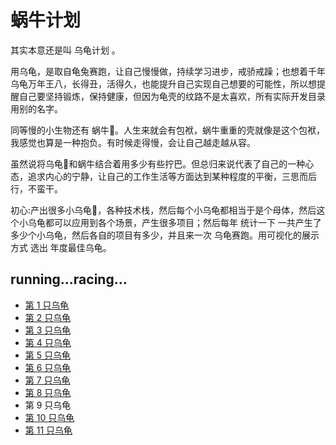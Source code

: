 # 蜗牛计划
其实本意还是叫 乌龟计划 。

用乌龟，是取自龟兔赛跑，让自己慢慢做，持续学习进步，戒骄戒躁；也想着千年乌龟万年王八，长得丑，活得久，也能提升自己实现自己想要的可能性，所以想提醒自己要坚持锻炼，保持健康，但因为龟壳的纹路不是太喜欢，所有实际开发目录用别的名字。

同等慢的小生物还有 蜗牛🐌。人生来就会有包袱，蜗牛重重的壳就像是这个包袱，我感觉也算是一种抱负。有时候走得慢，会让自己越走越从容。

虽然说将乌龟🐢和蜗牛结合着用多少有些拧巴。但总归来说代表了自己的一种心态，追求内心的宁静，让自己的工作生活等方面达到某种程度的平衡，三思而后行，不蛮干。

初心:产出很多小乌龟🐢，各种技术栈，然后每个小乌龟都相当于是个母体，然后这个小乌龟都可以应用到各个场景，产生很多项目；然后每年 统计一下 一共产生了多少个小乌龟，然后各自的项目有多少，并且来一次 乌龟赛跑。用可视化的展示方式 选出 年度最佳乌龟。

## running...racing...

* [第 1 只乌龟](https://github.com/fuxy1011/snail/blob/master/01snail/%E6%80%BB%E7%BB%93/read.md)
* [第 2 只乌龟](https://github.com/fuxy1011/snail/blob/master/02snail/%E6%80%BB%E7%BB%93/error.md)
* [第 3 只乌龟](https://github.com/fuxy1011/snail/blob/master/03snail/%E6%80%BB%E7%BB%93/error.md)
* [第 4 只乌龟](https://github.com/fuxy1011/snail/blob/master/04snail/%E6%80%BB%E7%BB%93/error.md)
* [第 5 只乌龟](https://github.com/fuxy1011/snail/blob/master/05snail/%E6%80%BB%E7%BB%93/error.md)
* [第 6 只乌龟](https://github.com/fuxy1011/snail/blob/master/06snail/%E6%80%BB%E7%BB%93/error.md)
* [第 7 只乌龟](https://github.com/fuxy1011/snail/blob/master/07snail/%E6%80%BB%E7%BB%93/error.md)
* [第 8 只乌龟](https://github.com/fuxy1011/snail/blob/master/08snail/%E6%80%BB%E7%BB%93/error.md)
* 第 9 只乌龟
* [第 10 只乌龟](https://github.com/fuxy1011/snail/blob/master/10snail/%E6%80%BB%E7%BB%93/error.md)
* [第 11 只乌龟](https://github.com/fuxy1011/snail/blob/master/11snail/%E6%80%BB%E7%BB%93/error.md)
